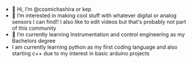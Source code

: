 - 👋 Hi, I’m @cosmichashira or kep
- 👀 I’m interested in making cool stuff with whatever digital or analog sensors I can find!! I also like to edit videos but that's probably not part of this community
- 🌱 I’m currently learning Instrumentation and control engineering as my Bachelors degree
- I am currently learning python as my first coding language and also starting c++ due to my interest in basic arduino projects
